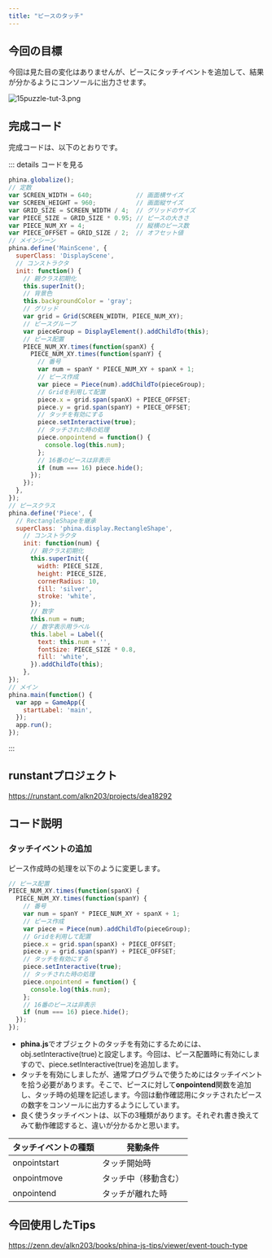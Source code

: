 ```yaml
---
title: "ピースのタッチ"
---
```


## 今回の目標

今回は見た目の変化はありませんが、ピースにタッチイベントを追加して、結果が分かるようにコンソールに出力させます。

![15puzzle-tut-3.png](/images/15puzzle-tut-3.png)

## 完成コード

完成コードは、以下のとおりです。

::: details コードを見る

```js
phina.globalize();
// 定数
var SCREEN_WIDTH = 640;            // 画面横サイズ
var SCREEN_HEIGHT = 960;           // 画面縦サイズ
var GRID_SIZE = SCREEN_WIDTH / 4;  // グリッドのサイズ
var PIECE_SIZE = GRID_SIZE * 0.95; // ピースの大きさ
var PIECE_NUM_XY = 4;              // 縦横のピース数
var PIECE_OFFSET = GRID_SIZE / 2;  // オフセット値
// メインシーン
phina.define('MainScene', {
  superClass: 'DisplayScene',
  // コンストラクタ
  init: function() {
    // 親クラス初期化
    this.superInit();
    // 背景色
    this.backgroundColor = 'gray';
    // グリッド
    var grid = Grid(SCREEN_WIDTH, PIECE_NUM_XY);
    // ピースグループ
    var pieceGroup = DisplayElement().addChildTo(this);
    // ピース配置
    PIECE_NUM_XY.times(function(spanX) {
      PIECE_NUM_XY.times(function(spanY) {
        // 番号
        var num = spanY * PIECE_NUM_XY + spanX + 1;
        // ピース作成
        var piece = Piece(num).addChildTo(pieceGroup);
        // Gridを利用して配置
        piece.x = grid.span(spanX) + PIECE_OFFSET;
        piece.y = grid.span(spanY) + PIECE_OFFSET;
        // タッチを有効にする
        piece.setInteractive(true);
        // タッチされた時の処理
        piece.onpointend = function() {
          console.log(this.num);
        };
        // 16番のピースは非表示
        if (num === 16) piece.hide();
      });
    });
  },
});
// ピースクラス
phina.define('Piece', {
  // RectangleShapeを継承
  superClass: 'phina.display.RectangleShape',
    // コンストラクタ
    init: function(num) {
      // 親クラス初期化
      this.superInit({
        width: PIECE_SIZE,
        height: PIECE_SIZE,
        cornerRadius: 10,
        fill: 'silver',
        stroke: 'white',
      });
      // 数字
      this.num = num;
      // 数字表示用ラベル
      this.label = Label({
        text: this.num + '',
        fontSize: PIECE_SIZE * 0.8,
        fill: 'white',
      }).addChildTo(this);
    },
});
// メイン
phina.main(function() {
  var app = GameApp({
    startLabel: 'main',
  });
  app.run();
});

```

:::

## runstantプロジェクト

https://runstant.com/alkn203/projects/dea18292

## コード説明

### タッチイベントの追加

ピース作成時の処理を以下のように変更します。

```js
// ピース配置
PIECE_NUM_XY.times(function(spanX) {
  PIECE_NUM_XY.times(function(spanY) {
    // 番号
    var num = spanY * PIECE_NUM_XY + spanX + 1;
    // ピース作成
    var piece = Piece(num).addChildTo(pieceGroup);
    // Gridを利用して配置
    piece.x = grid.span(spanX) + PIECE_OFFSET;
    piece.y = grid.span(spanY) + PIECE_OFFSET;
    // タッチを有効にする
    piece.setInteractive(true);
    // タッチされた時の処理
    piece.onpointend = function() {
      console.log(this.num);
    };
    // 16番のピースは非表示
    if (num === 16) piece.hide();
  });
});
```

* **phina.js**でオブジェクトのタッチを有効にするためには、obj.setInteractive(true)と設定します。今回は、ピース配置時に有効にしますので、piece.setInteractive(true)を追加します。
* タッチを有効にしましたが、通常プログラムで使うためにはタッチイベントを拾う必要があります。そこで、ピースに対して**onpointend**関数を追加し、タッチ時の処理を記述します。今回は動作確認用にタッチされたピースの数字をコンソールに出力するようにしています。
* 良く使うタッチイベントは、以下の3種類があります。それぞれ書き換えてみて動作確認すると、違いが分かるかと思います。

| タッチイベントの種類 | 発動条件 |
| ---- | ---- |
| onpointstart | タッチ開始時 |
| onpointmove | タッチ中（移動含む） |
| onpointend | タッチが離れた時 |

## 今回使用したTips

https://zenn.dev/alkn203/books/phina-js-tips/viewer/event-touch-type
